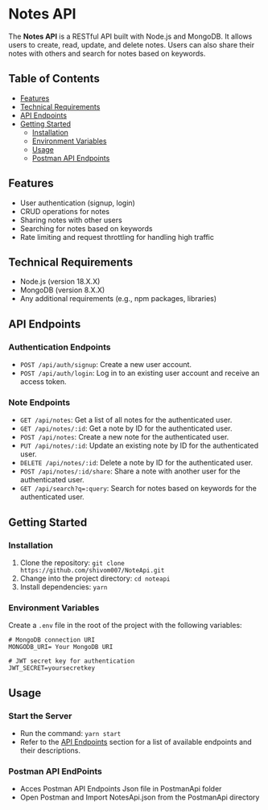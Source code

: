 # Notes API

The **Notes API** is a RESTful API built with Node.js and MongoDB. It allows users to create, read, update, and delete notes. Users can also share their notes with others and search for notes based on keywords.

## Table of Contents

- [Features](#features)
- [Technical Requirements](#technical-requirements)
- [API Endpoints](#api-endpoints)
- [Getting Started](#getting-started)
  - [Installation](#installation)
  - [Environment Variables](#environment-variables)
  - [Usage](#usage)
  - [Postman API Endpoints](#postman-api-endpoints)


## Features

- User authentication (signup, login)
- CRUD operations for notes
- Sharing notes with other users
- Searching for notes based on keywords
- Rate limiting and request throttling for handling high traffic

## Technical Requirements

- Node.js (version  18.X.X)
- MongoDB (version 8.X.X)
- Any additional requirements (e.g., npm packages, libraries)

## API Endpoints

### Authentication Endpoints

- `POST /api/auth/signup`: Create a new user account.
- `POST /api/auth/login`: Log in to an existing user account and receive an access token.

### Note Endpoints

- `GET /api/notes`: Get a list of all notes for the authenticated user.
- `GET /api/notes/:id`: Get a note by ID for the authenticated user.
- `POST /api/notes`: Create a new note for the authenticated user.
- `PUT /api/notes/:id`: Update an existing note by ID for the authenticated user.
- `DELETE /api/notes/:id`: Delete a note by ID for the authenticated user.
- `POST /api/notes/:id/share`: Share a note with another user for the authenticated user.
- `GET /api/search?q=:query`: Search for notes based on keywords for the authenticated user.

## Getting Started

### Installation

1. Clone the repository: `git clone https://github.com/shivom007/NoteApi.git`
2. Change into the project directory: `cd noteapi`
3. Install dependencies: `yarn`

### Environment Variables

Create a `.env` file in the root of the project with the following variables:

```env
# MongoDB connection URI
MONGODB_URI= Your MongoDB URI

# JWT secret key for authentication
JWT_SECRET=yoursecretkey
```

## Usage

### Start the Server
   - Run the command: `yarn start`
   - Refer to the [API Endpoints](#api-endpoints) section for a list of available endpoints and their descriptions.

### Postman API EndPoints
   - Acces Postman API Endpoints Json file in PostmanApi folder
   - Open Postman and Import NotesApi.json from the PostmanApi directory